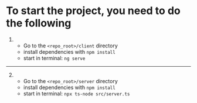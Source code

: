 # To start the project, you need to do the following

1.
    - Go to the `<repo_root>/client` directory
    - install dependencies with `npm install`
    - start in terminal: `ng serve`
---
2.
    - Go to the `<repo_root>/server` directory
    - install dependencies with `npm install`
    - start in terminal: `npx ts-node src/server.ts`
